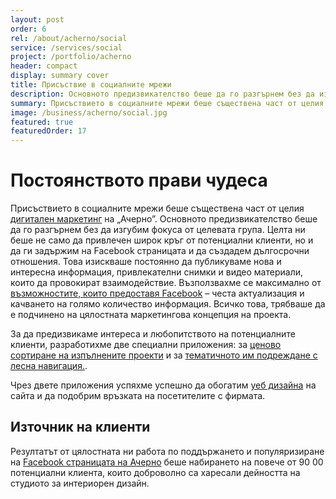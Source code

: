```yaml
---
layout: post
order: 6
rel: /about/acherno/social
service: /services/social
project: /portfolio/acherno
header: compact
display: summary cover
title: Присъствие в социалните мрежи
description: Основното предизвикателство беше да го разгърнем без да изгубим фокуса от целевата група.
summary: Присъствието в социалните мрежи беше съществена част от целия дигитален маркетинг на „Ачерно”. Основното предизвикателство беше да го разгърнем без да изгубим фокуса от целевата група. Целта ни беше не само да привлечен широк кръг от потенциални клиенти, но и да ги задържим на Facebook страницата и да създадем дългосрочни отношения. 
image: /business/acherno/social.jpg
featured: true
featuredOrder: 17
---
```

# Постоянството прави чудеса
Присъствието в социалните мрежи беше съществена част от целия [дигитален маркетинг](./../../маркетинг/маркетинг-стратегия.html) на „Ачерно”. Основното предизвикателство беше да го разгърнем без да изгубим фокуса от целевата група. Целта ни беше не само да привлечен широк кръг от потенциални клиенти, но и да ги задържим на Facebook страницата и да създадем дългосрочни отношения. Това изискваше постоянно да публикуваме нова и интересна информация, привлекателни снимки и видео материали, които да провокират взаимодействие.
Възползвахме се максимално от [възможностите, които предоставя Facebook](./../../маркетинг/социални-мрежи.html) – честа актуализация и качването на голямо количество информация. Всичко това, трябваше да е подчинено на цялостната маркетингова концепция на проекта. 

За да предизвикаме интереса и любопитството на потенциалните клиенти, разработихме две специални приложения: за [ценово сортиране на изпълнените проекти](https://www.facebook.com/acherno.ltd/app_197219130300165) и за [тематичното им подреждане с лесна навигация.](https://www.facebook.com/acherno.ltd/app_162455107159632). 

Чрез двете приложения успяхме успешно да обогатим [уеб дизайна](./../../маркетинг/уеб-дизайн.html) на сайта и да подобрим връзката на посетителите с фирмата. 

## Източник на клиенти
Резултатът от цялостната ни работа по поддържането и популяризиране на [Facebook страницата на Ачерно](http://www.facebook.com/acherno.interior.design) беше набирането на повече от 90 00 потенциални клиента, които доброволно са харесали дейността на студиото за интериорен дизайн.